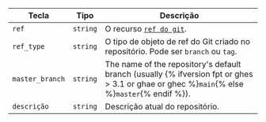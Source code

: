 | Tecla           | Tipo     | Descrição                                                                                                                                   |
| --------------- | -------- | ------------------------------------------------------------------------------------------------------------------------------------------- |
| `ref`           | `string` | O recurso [`ref do git`](/rest/reference/git#get-a-reference).                                                                              |
| `ref_type`      | `string` | O tipo de objeto de ref do Git criado no repositório. Pode ser `branch` ou `tag`.                                                           |
| `master_branch` | `string` | The name of the repository's default branch (usually {% ifversion fpt or ghes > 3.1 or ghae or ghec %}`main`{% else %}`master`{% endif %}). |
| `descrição`     | `string` | Descrição atual do repositório.                                                                                                             |
